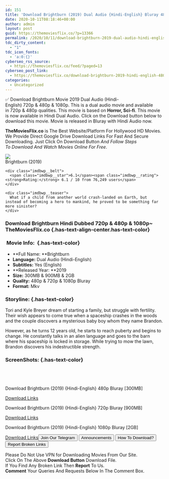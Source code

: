 ```yaml
---
id: 151
title: 'Download Brightburn (2019) Dual Audio {Hindi-English} Bluray 480p [300MB] || 720p [900MB] || 1080p [2GB]'
date: 2020-10-11T08:18:46+00:00
author: admin
layout: post
guid: https://themoviesflix.co/?p=13366
permalink: /2020/10/11/download-brightburn-2019-dual-audio-hindi-english-bluray-480p-300mb-720p-900mb-1080p-2gb/
tdc_dirty_content:
  - "1"
tdc_icon_fonts:
  - 'a:0:{}'
cyberseo_rss_source:
  - https://themoviesflix.co/feed/?paged=13
cyberseo_post_link:
  - https://themoviesflix.co/download-brightburn-2019-hindi-english-480p-720p-1080p/
categories:
  - Uncategorized
---
```

✅ Download Brightburn&nbsp;Movie&nbsp;2019 Dual Audio (Hindi-English)&nbsp;720p&nbsp;&&nbsp;480p&nbsp;& 1080p. This is&nbsp;a&nbsp;dual audio&nbsp;movie and available in&nbsp;720p&nbsp;&&nbsp;480p&nbsp;qualities. This movie is based on&nbsp;**Horror, Sci-fi**. This movie is now available in Hindi Dual Audio. Click on the Download button below to download this movie. Movie is released in Bluray with Hindi Audio now.

**TheMoviesFlix.co**&nbsp;is The Best Website/Platform For Hollywood HD Movies. We Provide Direct Google Drive Download Links For Fast And Secure Downloading. Just Click On Download Button&nbsp;_And Follow Steps To&nbsp;Download And Watch Movies Online For Free_.

<div class="imdbwp imdbwp--movie dark">
  <div class="imdbwp__thumb">
    <a class="imdbwp__link" target="_blank" title="Brightburn" href="https://www.imdb.com/title/tt7752126/" rel="nofollow noopener noreferrer"><img class="imdbwp__img" src="https://m.media-amazon.com/images/M/MV5BMjc0YzM2ZjItNzE3OS00NTRhLTkyNTUtMjY5Y2Y5NTU3OWI0XkEyXkFqcGdeQXVyNjU2NTI4MjE@._V1_SX300.jpg" /></a>
  </div>
  
  <div class="imdbwp__content">
    <div class="imdbwp__header">
      <span class="imdbwp__title">Brightburn</span> (2019)
    </div>
    
    <div class="imdbwp__belt">
      <span class="imdbwp__star">6.1</span><span class="imdbwp__rating"><strong>Rating:</strong> 6.1 / 10 from 76,249 users</span>
    </div>
    
    <div class="imdbwp__teaser">
      What if a child from another world crash-landed on Earth, but instead of becoming a hero to mankind, he proved to be something far more sinister?
    </div>
  </div>
</div>

### Download Brightburn Hindi&nbsp;Dubbed 720p & 480p & 1080p~ TheMoviesFlix.co {.has-text-align-center.has-text-color}

### &nbsp;Movie Info:&nbsp; {.has-text-color}

  * **Full Name:&nbsp;**Brightburn
  * **Language:**&nbsp;Dual Audio (Hindi-English)
  * **Subtitles:**&nbsp;Yes (English)
  * **Released Year:&nbsp;**2019
  * **Size:**&nbsp;300MB & 900MB & 2GB
  * **Quality:**&nbsp;480p & 720p & 1080p Bluray
  * **Format:**&nbsp;Mkv

### Storyline: {.has-text-color}

Tori and Kyle Breyer dream of starting a family, but struggle with fertility. Their wish appears to come true when a spaceship crashes in the woods and the couple discovers a mysterious baby boy whom they name Brandon.

However, as he turns 12 years old, he starts to reach puberty and begins to change. He constantly talks in an alien language and goes to the barn where his spaceship is locked in storage. While trying to mow the lawn, Brandon discovers his indestructible strength.

### ScreenShots: {.has-text-color}

<div class="wp-block-image">
  <figure class="aligncenter"><img src="https://i.imgur.com/W2Nk0iq.jpg" alt /></figure>
</div>

<div class="wp-block-image">
  <figure class="aligncenter"><img src="https://i.imgur.com/Cn8fLhZ.jpg" alt /></figure>
</div>

<div class="wp-block-image">
  <figure class="aligncenter"><img src="https://i.imgur.com/lIxXkDN.jpg" alt /></figure>
</div>

<div class="wp-block-image">
  <figure class="aligncenter"><img src="https://i.imgur.com/3cZUcrD.jpg" alt /></figure>
</div>

<p class="has-text-align-center has-text-color has-medium-font-size">
  Download Brightburn (2019) {Hindi-English} 480p Bluray [300MB]
</p>

<span class="mb-center maxbutton-3-center"><span class="maxbutton-3-container mb-container"><a class="maxbutton-3 maxbutton maxbutton-post-button" target="_blank" rel="nofollow noopener noreferrer" href="https://coinquint.com/a13012/"><span class="mb-text">Download Links</span></a></span></span>

<p class="has-text-align-center has-text-color has-medium-font-size">
  Download Brightburn (2019) {Hindi-English} 720p Bluray [900MB]
</p>

<span class="mb-center maxbutton-3-center"><span class="maxbutton-3-container mb-container"><a class="maxbutton-3 maxbutton maxbutton-post-button" target="_blank" rel="nofollow noopener noreferrer" href="https://coinquint.com/a13014/"><span class="mb-text">Download Links</span></a></span></span>

<p class="has-text-align-center has-text-color has-medium-font-size">
  Download Brightburn (2019) {Hindi-English} 1080p Bluray [2GB]
</p>

<span class="mb-center maxbutton-3-center"><span class="maxbutton-3-container mb-container"><a class="maxbutton-3 maxbutton maxbutton-post-button" target="_blank" rel="nofollow noopener noreferrer" href="https://coinquint.com/a13016/"><span class="mb-text">Download Links</span></a></span></span><a href="https://t.me/themoviesflixcom" target="_blank" data-wpel-link="external" rel="nofollow external noopener noreferrer"><button class="button button5">Join Our Telegram</button></a> <a href="https://themoviesflix.co/download-brightburn-2019-hindi-english-480p-720p-1080p/#" target="_blank" data-wpel-link="external" rel="nofollow external noopener noreferrer"><button class="button button5">Announcements</button></a> <a href="https://themoviesflix.com/how-to-download/" target="_blank" data-wpel-link="external" rel="nofollow external noopener noreferrer"><button class="button button5">How To Download?</button></a> <a href="https://themoviesflix.co/download-brightburn-2019-hindi-english-480p-720p-1080p/#" target="_blank" data-wpel-link="external" rel="nofollow external noopener noreferrer"><button class="button button5">Report Broken Links</button></a> 

<div class="alert alert-danger">
  Please Do Not Use VPN for Downloading Movies From Our Site.
</div>

<div class="alert alert-success">
  Click On The Above <strong>Download Button</strong> Download File.
</div>

<div class="alert alert-warning">
  If You Find Any Broken Link Then <strong>Report</strong> To Us.
</div>

<div class="alert alert-info">
  <strong>Comment</strong> Your Queries And Requests Below In The Comment Box.
</div>